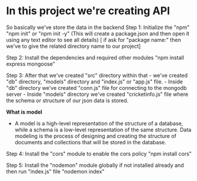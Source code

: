 # In this project we're creating API

So basically we've store the data in the backend
Step 1: Initialize the "npm"
            "npm init" or "npm init -y"
(This will create a package.json and then open it using any text editor to see all details)
[ if ask for "package name:" then we've to give the related directory name to our project]

Step 2: Install the dependencies and required other modules
            "npm install express mongoose"

Step 3: After that we've created "src" directory within that 
           - we've created "db" directory, "models" directory and "index.js" or "app.js" file. 
                    - Inside "db" directory we've created "conn.js" file for connecting to the mongodb server 
                    - Inside "models" directory we've created "cricketinfo.js" file where the schema or structure of our json data is stored.

**What is model**
- A model is a high-level representation of the structure of a database, while a schema is a low-level representation of the same structure. Data modeling is the process of designing and creating the structure of documents and collections that will be stored in the database.

Step 4: Install the "cors" module to enable the cors policy
           "npm install cors"

Step 5: Install the "nodemon" module globally if not installed already and then run "index.js" file
          "nodemon index"